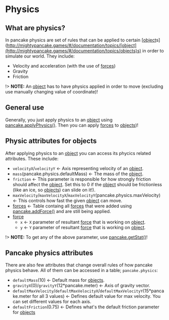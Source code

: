 # Physics

## What are physics?

In pancake physics are set of rules that can be applied to certain [[object](http://mightypancake.games/#/documentation/topics/objects)s](http://mightypancake.games/#/documentation/topics/[object](http://mightypancake.games/#/documentation/topics/objects)s) in order to simulate our world. They include:
- Velocity and acceleration (with the use of [forces](http://mightypancake.games/#/documentation/topics/forces))
- Gravity
- Friction

!> **NOTE:** An [object](http://mightypancake.games/#/documentation/topics/objects) has to have physics applied in order to move (excluding use manually changing value of coordinate)!

## General use

Generally, you just apply physics to an [object](http://mightypancake.games/#/documentation/topics/objects) using [pancake.applyPhysics()](http://mightypancake.games/#/documentation/functions/pancake.applyPhysics()). Then you can apply [forces](http://mightypancake.games/#/documentation/topics/forces) to [objects](http://mightypancake.games/#/documentation/topics/objects))!

## Physic attributes for objects

After applying physics to an [object](http://mightypancake.games/#/documentation/topics/objects) you can access its phycics related attributes. These include:
- `velocityX`/`velocityY` <- Axis representing velocity of an [object](http://mightypancake.games/#/documentation/topics/objects).
- `mass`(pancake.physics.defaultMass) <- The mass of the [object](http://mightypancake.games/#/documentation/topics/objects).
- `friction` <- This parameter is responsible for how strongly friction should affect the [object](http://mightypancake.games/#/documentation/topics/objects). Set this to 0 if the [object](http://mightypancake.games/#/documentation/topics/objects) should be frictionless (like an ice, so [objects](http://mightypancake.games/#/documentation/topics/objects)) can slide on it!).
- `maxVelocity`/`maxVelocityX`/`maxVelocityY`(pancake.physics.maxVelocity) <- This controls how fast the given [object](http://mightypancake.games/#/documentation/topics/objects) can move.
- [forces](http://mightypancake.games/#/documentation/topics/forces) <- Table containg all [forces](http://mightypancake.games/#/documentation/topics/forces) that were added using [pancake.addForce()](http://mightypancake.games/#/documentation/functions/pancake.addForce()) and are still being applied.
- [force](http://mightypancake.games/#/documentation/topics/forces)
  * `x` <- `X` parameter of resultant [force](http://mightypancake.games/#/documentation/topics/forces) that is working on [object](http://mightypancake.games/#/documentation/topics/objects).
  * `y` <- `Y` parameter of resultant [force](http://mightypancake.games/#/documentation/topics/forces) that is working on [object](http://mightypancake.games/#/documentation/topics/objects).

!> **NOTE:** To get any of the above parameter, use [pancake.getStat()](http://mightypancake.games/#/documentation/functions/pancake.getStat())!

## Pancake physics attributes

There are also few attributes that change overall rules of how pancake physics behave. All of them can be accessed in a table; `pancake.physics`:

- `defaultMass`(10) <- Default mass for [objects](http://mightypancake.games/#/documentation/topics/objects).
- `gravityX`(0)/`gravityY`(12*pancake.meter) <- Axis of gravity vector.
- `defaultMaxVelocity`/`defaultMaxVelocityX`/`defaultMaxVelocityY`(15*pancake.meter for all 3 values) <- Defines default value for max velocity. You can set different values for each axis.
- `defaultFriction`(0.75) <- Defines what's the default friction parameter for [objects](http://mightypancake.games/#/documentation/topics/objects)
